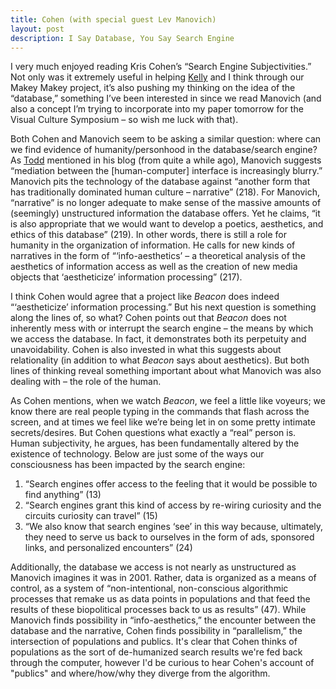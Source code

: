 ```yaml
---
title: Cohen (with special guest Lev Manovich)
layout: post
description: I Say Database, You Say Search Engine
---
```

I very much enjoyed reading Kris Cohen’s “Search Engine Subjectivities.” Not only was it extremely useful in helping [Kelly](http://kellypolasek.github.io/blog/2016-04-06/Makey-Makey-blog.html) and I think through our Makey Makey project, it’s also pushing my thinking on the idea of the “database,” something I’ve been interested in since we read Manovich (and also a concept I’m trying to incorporate into my paper tomorrow for the Visual Culture Symposium – so wish me luck with that). 

Both Cohen and Manovich seem to be asking a similar question: where can we find evidence of humanity/personhood in the database/search engine? As [Todd](http://tbreijak.github.io/blog/2016-02-17/Manovich-and-Haraway.html) mentioned in his blog (from quite a while ago), Manovich suggests “mediation between the [human-computer] interface is increasingly blurry.” Manovich pits the technology of the database against “another form that has traditionally dominated human culture – narrative” (218). For Manovich, “narrative” is no longer adequate to make sense of the massive amounts of (seemingly) unstructured information the database offers. Yet he claims, “it is also appropriate that we would want to develop a poetics, aesthetics, and ethics of this database” (219). In other words, there is still a role for humanity in the organization of information. He calls for new kinds of narratives in the form of “‘info-aesthetics’ – a theoretical analysis of the aesthetics of information access as well as the creation of new media objects that ‘aestheticize’ information processing” (217).

I think Cohen would agree that a project like *Beacon* does indeed “‘aestheticize’ information processing.” But his next question is something along the lines of, so what? Cohen points out that *Beacon* does not inherently mess with or interrupt the search engine – the means by which we access the database. In fact, it demonstrates both its perpetuity and unavoidability. Cohen is also invested in what this suggests about relationality (in addition to what *Beacon* says about aesthetics). But both lines of thinking reveal something important about what Manovich was also dealing with – the role of the human.

As Cohen mentions, when we watch *Beacon*, we feel a little like voyeurs; we know there are real people typing in the commands that flash across the screen, and at times we feel like we’re being let in on some pretty intimate secrets/desires. But Cohen questions what exactly a “real” person is. Human subjectivity, he argues, has been fundamentally altered by the existence of technology. Below are just some of the ways our consciousness has been impacted by the search engine:

1)	“Search engines offer access to the feeling that it would be possible to find anything” (13)
2)	“Search engines grant this kind of access by re-wiring curiosity and the circuits curiosity can travel” (15)
3)	“We also know that search engines ‘see’ in this way because, ultimately, they need to serve us back to ourselves in the form of ads, sponsored links, and personalized encounters” (24)

Additionally, the database we access is not nearly as unstructured as Manovich imagines it was in 2001. Rather, data is organized as a means of control, as a system of “non-intentional, non-conscious algorithmic processes that remake us as data points in populations and that feed the results of these biopolitical processes back to us as results” (47). While Manovich finds possibility in “info-aesthetics,” the encounter between the database and the narrative, Cohen finds possibility in “parallelism,” the intersection of populations and publics. It's clear that Cohen thinks of populations as the sort of de-humanized search results we're fed back through the computer, however I'd be curious to hear Cohen's account of "publics" and where/how/why they diverge from the algorithm.
